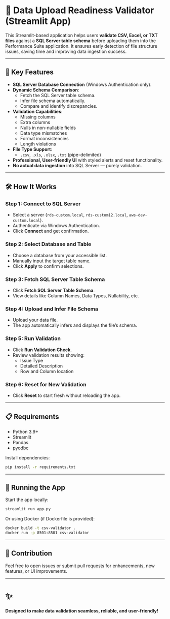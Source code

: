 
# 📄 Data Upload Readiness Validator (Streamlit App)

This Streamlit-based application helps users **validate CSV, Excel, or TXT files** against a **SQL Server table schema** before uploading them into the Performance Suite application. It ensures early detection of file structure issues, saving time and improving data ingestion success.

---

## 🚀 Key Features

- **SQL Server Database Connection** (Windows Authentication only).
- **Dynamic Schema Comparison**:
  - Fetch the SQL Server table schema.
  - Infer file schema automatically.
  - Compare and identify discrepancies.
- **Validation Capabilities**:
  - Missing columns
  - Extra columns
  - Nulls in non-nullable fields
  - Data type mismatches
  - Format inconsistencies
  - Length violations
- **File Type Support**:
  - `.csv`, `.xls`, `.xlsx`, `.txt` (pipe-delimited)
- **Professional, User-friendly UI** with styled alerts and reset functionality.
- **No actual data ingestion** into SQL Server — purely validation.

---

## 🛠️ How It Works

### Step 1: Connect to SQL Server
- Select a server (`rds-custom.local`, `rds-custom12.local`, `aws-dev-custom.local`).
- Authenticate via Windows Authentication.
- Click **Connect** and get confirmation.

### Step 2: Select Database and Table
- Choose a database from your accessible list.
- Manually input the target table name.
- Click **Apply** to confirm selections.

### Step 3: Fetch SQL Server Table Schema
- Click **Fetch SQL Server Table Schema**.
- View details like Column Names, Data Types, Nullability, etc.

### Step 4: Upload and Infer File Schema
- Upload your data file.
- The app automatically infers and displays the file’s schema.

### Step 5: Run Validation
- Click **Run Validation Check**.
- Review validation results showing:
  - Issue Type
  - Detailed Description
  - Row and Column location

### Step 6: Reset for New Validation
- Click **Reset** to start fresh without reloading the app.

---

## 📋 Requirements

- Python 3.9+
- Streamlit
- Pandas
- pyodbc

Install dependencies:

```bash
pip install -r requirements.txt
```

---

## 🚀 Running the App

Start the app locally:

```bash
streamlit run app.py
```

Or using Docker (if Dockerfile is provided):

```bash
docker build -t csv-validator .
docker run -p 8501:8501 csv-validator
```

---

## 💬 Contribution

Feel free to open issues or submit pull requests for enhancements, new features, or UI improvements.


---

# ✨
**Designed to make data validation seamless, reliable, and user-friendly!**
